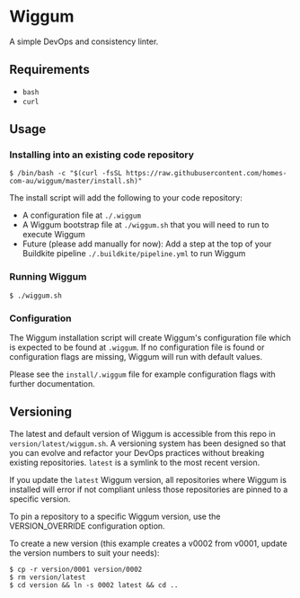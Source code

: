 # Wiggum

A simple DevOps and consistency linter.

## Requirements

* `bash`
* `curl`

## Usage

### Installing into an existing code repository

    $ /bin/bash -c "$(curl -fsSL https://raw.githubusercontent.com/homes-com-au/wiggum/master/install.sh)"

The install script will add the following to your code repository:

* A configuration file at `./.wiggum`
* A Wiggum bootstrap file at `./wiggum.sh` that you will need to run to execute Wiggum
* Future (please add manually for now): Add a step at the top of your Buildkite pipeline `./.buildkite/pipeline.yml` to run Wiggum

### Running Wiggum

    $ ./wiggum.sh

### Configuration

The Wiggum installation script will create Wiggum's configuration file which is expected to be found at `.wiggum`. If no configuration file is found or configuration flags are missing, Wiggum will run with default values.

Please see the `install/.wiggum` file for example configuration flags with further documentation.

## Versioning

The latest and default version of Wiggum is accessible from this repo in `version/latest/wiggum.sh`. A versioning system has been designed so that you can evolve and refactor your DevOps practices without breaking existing repositories. `latest` is a symlink to the most recent version.

If you update the `latest` Wiggum version, all repositories where Wiggum is installed will error if not compliant unless those repositories are pinned to a specific version.

To pin a repository to a specific Wiggum version, use the VERSION_OVERRIDE configuration option.

To create a new version (this example creates a v0002 from v0001, update the version numbers to suit your needs):

    $ cp -r version/0001 version/0002
    $ rm version/latest
    $ cd version && ln -s 0002 latest && cd ..

